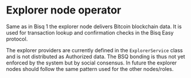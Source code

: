 # Explorer node operator

Same as in Bisq 1 the explorer node delivers Bitcoin blockchain data.
It is used for transaction lookup and confirmation checks in the Bisq Easy protocol.

The explorer providers are currently defined in the `ExplorerService` class and is not distributed as Authorized data.
The BSQ bonding is thus not yet enforced by the system but by social consensus. In future the explorer nodes should
follow the same pattern used for the other nodes/roles.